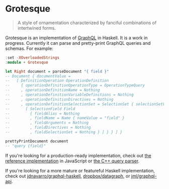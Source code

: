 # Grotesque

> A style of ornamentation characterized by fanciful combinations of
> intertwined forms.

Grotesque is an implementation of [GraphQL][] in Haskell. It is a work in
progress. Currently it can parse and pretty-print GraphQL queries and schemas.
For example:

``` hs
:set -XOverloadedStrings
:module + Grotesque

let Right document = parseDocument "{ field }"
-- Document { documentValue =
--   [ DefinitionOperation OperationDefinition
--     { operationDefinitionOperationType = OperationTypeQuery
--     , operationDefinitionName = Nothing
--     , operationDefinitionVariableDefinitions = Nothing
--     , operationDefinitionDirectives = Nothing
--     , operationDefinitionSelectionSet = SelectionSet { selectionSetValue =
--       [ SelectionField Field
--         { fieldAlias = Nothing
--         , fieldName = Name { nameValue = "field" }
--         , fieldArguments = Nothing
--         , fieldDirectives = Nothing
--         , fieldSelectionSet = Nothing } ] } } ] }

prettyPrintDocument document
-- "query {field}"
```

If you're looking for a production-ready implementation, check out [the
reference implementation][] in JavaScript or [the C++ query parser][].

If you're looking for a more mature or featureful Haskell implementation, check
out [jdnavarro/graphql-haskell][], [dropbox/datagraph][], or
[jml/graphql-api][].

[GraphQL]: http://graphql.org
[the reference implementation]: https://github.com/graphql/graphql-js
[the C++ query parser]: https://github.com/graphql/libgraphqlparser
[jdnavarro/graphql-haskell]: https://github.com/jdnavarro/graphql-haskell
[dropbox/datagraph]: https://github.com/dropbox/datagraph
[jml/graphql-api]: https://github.com/jml/graphql-api
